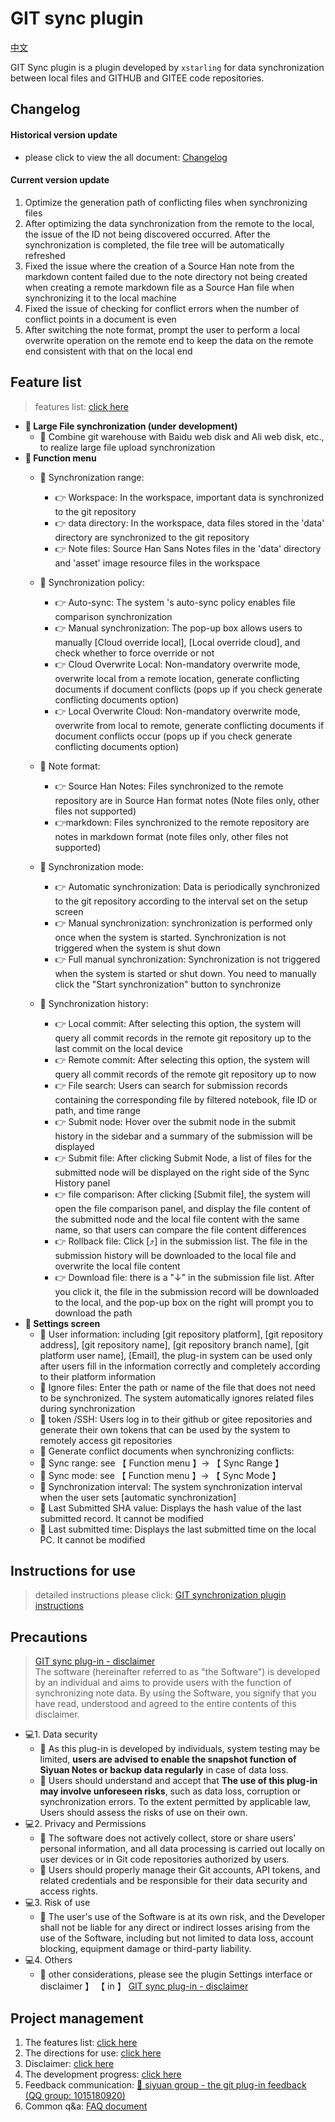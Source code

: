 # GIT sync plugin

[中文](./README_zh_CN.md)

GIT Sync plugin is a plugin developed by `xstarling` for data synchronization between local files and GITHUB and GITEE code repositories.

## Changelog
#### Historical version update
  * please click to view the all document: [Changelog](https://kdocs.cn/l/caGt3BWn9r5G?linkname=ihqHHyiJ56)

#### Current version update
  1. Optimize the generation path of conflicting files when synchronizing files
  2. After optimizing the data synchronization from the remote to the local, the issue of the ID not being discovered occurred. After the synchronization is completed, the file tree will be automatically refreshed
  3. Fixed the issue where the creation of a Source Han note from the markdown content failed due to the note directory not being created when creating a remote markdown file as a Source Han file when synchronizing it to the local machine
  4. Fixed the issue of checking for conflict errors when the number of conflict points in a document is even
  5. After switching the note format, prompt the user to perform a local overwrite operation on the remote end to keep the data on the remote end consistent with that on the local end

## Feature list
> features list: [click here](https://kdocs.cn/l/caGt3BWn9r5G?linkname=k7VAb4Wx5b)
+ **🚧 Large File synchronization (under development)**
  + 🚀 Combine git warehouse with Baidu web disk and Ali web disk, etc., to realize large file upload synchronization
+ **🚧 Function menu**
  + 🚀 Synchronization range:
    + 👉 Workspace: In the workspace, important data is synchronized to the git repository
    + 👉 data directory: In the workspace, data files stored in the 'data' directory are synchronized to the git repository
    + 👉 Note files: Source Han Sans Notes files in the 'data' directory and 'asset' image resource files in the workspace

  + 🚀 Synchronization policy:
    + 👉 Auto-sync: The system 's auto-sync policy enables file comparison synchronization
    + 👉 Manual synchronization: The pop-up box allows users to manually [Cloud override local], [Local override cloud], and check whether to force override or not
    + 👉 Cloud Overwrite Local: Non-mandatory overwrite mode, overwrite local from a remote location, generate conflicting documents if document conflicts (pops up if you check generate conflicting documents option)
    + 👉 Local Overwrite Cloud: Non-mandatory overwrite mode, overwrite from local to remote, generate conflicting documents if document conflicts occur (pops up if you check generate conflicting documents option)

  + 🚀 Note format:
    + 👉 Source Han Notes: Files synchronized to the remote repository are in Source Han format notes (Note files only, other files not supported)
    + 👉markdown: Files synchronized to the remote repository are notes in markdown format (note files only, other files not supported)


  + 🚀 Synchronization mode:
    + 👉 Automatic synchronization: Data is periodically synchronized to the git repository according to the interval set on the setup screen
    + 👉 Manual synchronization: synchronization is performed only once when the system is started. Synchronization is not triggered when the system is shut down
    + 👉 Full manual synchronization: Synchronization is not triggered when the system is started or shut down. You need to manually click the "Start synchronization" button to synchronize
  + 🚀 Synchronization history:
    + 👉 Local commit: After selecting this option, the system will query all commit records in the remote git repository up to the last commit on the local device
    + 👉 Remote commit: After selecting this option, the system will query all commit records of the remote git repository up to now
    + 👉 File search: Users can search for submission records containing the corresponding file by filtered notebook, file ID or path, and time range
    + 👉 Submit node: Hover over the submit node in the submit history in the sidebar and a summary of the submission will be displayed
    + 👉 Submit file: After clicking Submit Node, a list of files for the submitted node will be displayed on the right side of the Sync History panel
    + 👉 file comparison: After clicking [Submit file], the system will open the file comparison panel, and display the file content of the submitted node and the local file content with the same name, so that users can compare the file content differences
    + 👉 Rollback file: Click [⤴︎] in the submission list. The file in the submission history will be downloaded to the local file and overwrite the local file content
    + 👉 Download file: there is a "↓" in the submission file list. After you click it, the file in the submission record will be downloaded to the local, and the pop-up box on the right will prompt you to download the path
+ **🚧 Settings screen**
  + 🚀 User information: including [git repository platform], [git repository address], [git repository name], [git repository branch name], [git platform user name], [Email], the plug-in system can be used only after users fill in the information correctly and completely according to their platform information
  + 🚀 Ignore files: Enter the path or name of the file that does not need to be synchronized. The system automatically ignores related files during synchronization
  + 🚀 token /SSH: Users log in to their github or gitee repositories and generate their own tokens that can be used by the system to remotely access git repositories
  + 🚀 Generate conflict documents when synchronizing conflicts:
  + 🚀 Sync range: see 【 Function menu 】-> 【 Sync Range 】
  + 🚀 Sync mode: see 【 Function menu 】-> 【 Sync Mode 】
  + 🚀 Synchronization interval: The system synchronization interval when the user sets [automatic synchronization]
  + 🚀 Last Submitted SHA value: Displays the hash value of the last submitted record. It cannot be modified
  + 🚀 Last submitted time: Displays the last submitted time on the local PC. It cannot be modified

## Instructions for use

> detailed instructions please click: [GIT synchronization plugin instructions](https://kdocs.cn/l/caGt3BWn9r5G?linkname=ArymAS7rZm)
## Precautions
> [GIT sync plug-in - disclaimer](https://kdocs.cn/l/caGt3BWn9r5G?linkname=hMZxlMSs8z) <br>
The software (hereinafter referred to as "the Software") is developed by an individual and aims to provide users with the function of synchronizing note data. By using the Software, you signify that you have read, understood and agreed to the entire contents of this disclaimer.
+ 💻1. Data security
  + 🚀 As this plug-in is developed by individuals, system testing may be limited, **users are advised to enable the snapshot function of Siyuan Notes or backup data regularly** in case of data loss.
  + 🚀 Users should understand and accept that **The use of this plug-in may involve unforeseen risks**, such as data loss, corruption or synchronization errors. To the extent permitted by applicable law, Users should assess the risks of use on their own.
+ 💻2. Privacy and Permissions
  + 🚀 The software does not actively collect, store or share users' personal information, and all data processing is carried out locally on user devices or in Git code repositories authorized by users.
  + 🚀 Users should properly manage their Git accounts, API tokens, and related credentials and be responsible for their data security and access rights.
+ 💻3. Risk of use
  + 🚀 The user's use of the Software is at its own risk, and the Developer shall not be liable for any direct or indirect losses arising from the use of the Software, including but not limited to data loss, account blocking, equipment damage or third-party liability.
+ 💻4. Others
  + 🚀 other considerations, please see the plugin Settings interface or disclaimer 】 【 in 】 [GIT sync plug-in - disclaimer](https://kdocs.cn/l/caGt3BWn9r5G?linkname=hMZxlMSs8z)

## Project management
1. The features list: [click here](https://kdocs.cn/l/caGt3BWn9r5G?linkname=k7VAb4Wx5b)
2. The directions for use: [click here](https://kdocs.cn/l/caGt3BWn9r5G?linkname=ArymAS7rZm)
3. Disclaimer: [click here](https://kdocs.cn/l/caGt3BWn9r5G?linkname=hMZxlMSs8z)
4. The development progress: [click here](https://kdocs.cn/l/caGt3BWn9r5G?linkname=Emg3LXgDJp)
5. Feedback communication: [👥 siyuan group - the git plug-in feedback (QQ group: 1015180920)](https://kdocs.cn/l/caGt3BWn9r5G?linkname=Ij7mC9wG6q)
6. Common q&a: [FAQ document](https://kdocs.cn/l/cf8qSfWUdi1O)